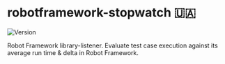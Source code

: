 # robotframework-stopwatch :ukraine:

![Version](https://img.shields.io/badge/version-0.2.1-%2392C444)

Robot Framework library-listener.
Evaluate test case execution against its average run time & delta in Robot Framework.
